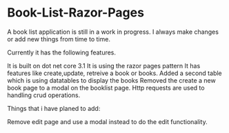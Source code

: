 # Book-List-Razor-Pages

A book list application is still in a work in progress. 
I always make changes or add new things from time to time. 

Currently it has the following features.

It is built on dot net core 3.1
It is using the razor pages pattern
It has features like create,update, retreive a book or books.
Added a second table which is using datatables to display the books
Removed the create a new book page to a modal on the booklist page.
Http requests are used to handling crud operations.

Things that i have planed to add:

Remove edit page and use a modal instead to do the edit functionality.

